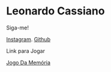 <h1>Leonardo Cassiano</h1>


Siga-me!

<a href="https://www.instagram.com/p1csleo99/">Instagram</a>.
<a href="https://github.com/yLeonardo99">Github</a> <br>

Link para Jogar

<a href="[https://yleonardo99.github.io/MemoryGame-HtmlCssJS/](https://yleonardo99.github.io/Jogo-da-Memoria/)"> Jogo Da Memória

